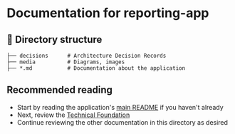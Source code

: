 # Documentation for reporting-app

## 📂 Directory structure

```text
├── decisions      # Architecture Decision Records
├── media          # Diagrams, images
├── *.md           # Documentation about the application
```

## Recommended reading

- Start by reading the application's [main README](/reporting-app/README.md) if you haven't already
- Next, review the [Technical Foundation](./technical-foundation.md)
- Continue reviewing the other documentation in this directory as desired
